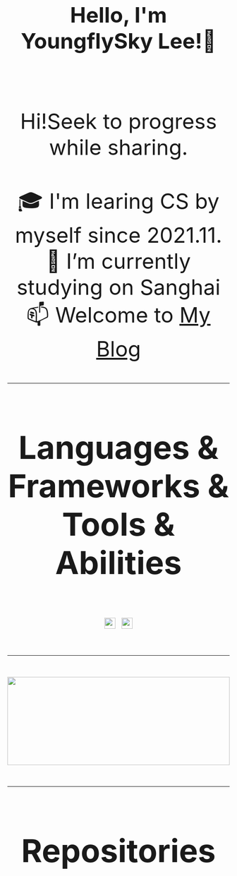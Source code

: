 <h3 align='center' ><font size='70'>Hello, I'm YoungflySky Lee!👋</h3>



<br>

<p align="center">
  Hi!Seek to progress while sharing.
  <br>
  <br>
  🎓 I'm learing CS by myself since 2021.11.
  <br>
  🔬 I’m currently studying on Sanghai
  <br>
    📫 Welcome to <a href="https://youngflysky.fun/" title="Issues">My Blog</a>
 <!---
  <br>
  📚 正在考研，考不上要回家种地了
  <br>
  💻 码农是口青春饭，年轻不干啥时干？
  <br>
  💬 Ask me about <a href="https://github.com/zumrudu-anka/zumrudu-anka/issues" title="Issues">Here</a>
  <br>
  📫 How to reach me: <a href="mailto: osmandurdag@hotmail.com">osmandurdag@hotmail.com</a>
-->
</p>





<hr>

<h2 align="center">Languages & Frameworks & Tools & Abilities</h2>

<p align="center">
  <code><img title="C" height="25" src="https://github.com/zumrudu-anka/zumrudu-anka/blob/master/images/c.svg"></code>
  <code><img title="C++" height="25" src="https://github.com/zumrudu-anka/zumrudu-anka/blob/master/images/cpp.svg"></code>
    <!--
  <code><img title="C#" height="25" src="https://github.com/zumrudu-anka/zumrudu-anka/blob/master/images/cSharp.svg"></code>
  <code><img title="Python" height="25" src="https://github.com/zumrudu-anka/zumrudu-anka/blob/master/images/python.svg"></code>
  <code><img title="Django" height="25" src="https://github.com/zumrudu-anka/zumrudu-anka/blob/master/images/django.svg"></code>
  <code><img title="Javascript" height="25" src="https://github.com/zumrudu-anka/zumrudu-anka/blob/master/images/javascript.svg"></code>
  <code><img title="Problem Solving" height="25" src="https://github.com/zumrudu-anka/zumrudu-anka/blob/master/images/problemSolving.png"></code>
  <code><img title="HTML5" height="25" src="https://github.com/zumrudu-anka/zumrudu-anka/blob/master/images/html5.svg"></code>
  <code><img title="CSS" height="25" src="https://github.com/zumrudu-anka/zumrudu-anka/blob/master/images/css.svg"></code>
  <code><img title="AngularJS" height="25" src="https://github.com/zumrudu-anka/zumrudu-anka/blob/master/images/angularjs.svg"></code>
  <code><img title=".NetCore" height="25" src="https://github.com/zumrudu-anka/zumrudu-anka/blob/master/images/dotnetcore.svg"></code>
  <code><img title="JQuery" height="25" src="https://github.com/zumrudu-anka/zumrudu-anka/blob/master/images/jquery.svg"></code>
  <code><img title="Java" height="25" src="https://github.com/zumrudu-anka/zumrudu-anka/blob/master/images/java.svg"></code>
  <code><img title="JSON" height="25" src="https://github.com/zumrudu-anka/zumrudu-anka/blob/master/images/json.svg"></code>
  <code><img title="Unity" height="25" src="https://github.com/zumrudu-anka/zumrudu-anka/blob/master/images/unity.svg"></code>
-->
</p>


<hr>
<a href="https://github.com/anuraghazra/github-readme-stats" title="Go to Source"><img width="100%" height="200" src="https://github-readme-stats.vercel.app/api?username=youngflysky&show_icons=true&theme=gotham"></a>

<hr>

<h2 align="center">Repositories</h2>

 

